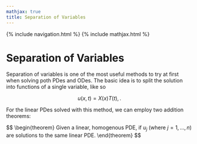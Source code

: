 ```yaml
---
mathjax: true
title: Separation of Variables
---
```

{% include navigation.html %}
{% include mathjax.html %}

# Separation of Variables

Separation of variables is one of the most useful methods to try at first when solving poth PDes and ODes. The basic idea is to split the solution into functions of a single variable, like so

$$ u(x,t) = X(x)T(t) ,. $$

For the linear PDes solved with this method, we can employ two addition theorems:

$$ \begin{theorem} Given a linear, homogenous PDE, if $u_j$ (where $j=1,\dots, n$) are solutions to the same linear PDE. \end{theorem} $$

